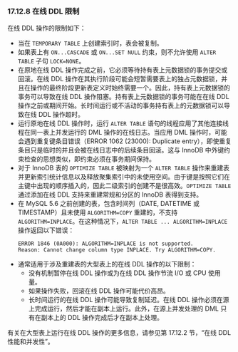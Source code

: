 ### 17.12.8 在线 DDL 限制

在线 DDL 操作的限制如下：

- 当在 `TEMPORARY TABLE` 上创建索引时，表会被复制。
- 如果表上有 `ON...CASCADE` 或 `ON...SET NULL` 约束，则不允许使用 `ALTER TABLE` 子句 `LOCK=NONE`。
- 在原地在线 DDL 操作完成之前，它必须等待持有表上元数据锁的事务提交或回滚。在线 DDL 操作在其执行阶段可能会短暂需要表上的独占元数据锁，并且在操作的最终阶段更新表定义时始终需要一个。因此，持有表上元数据锁的事务可以导致在线 DDL 操作阻塞。持有表上元数据锁的事务可能在在线 DDL 操作之前或期间开始。长时间运行或不活动的事务持有表上的元数据锁可以导致在线 DDL 操作超时。
- 运行原地在线 DDL 操作时，运行 `ALTER TABLE` 语句的线程应用了其他连接线程在同一表上并发运行的 DML 操作的在线日志。当应用 DML 操作时，可能会遇到重复键条目错误（ERROR 1062 (23000): Duplicate entry），即使重复条目只是临时的并且会被在线日志中的后续条目回滚。这与 InnoDB 中外键约束检查的思想类似，即约束必须在事务期间保持。
- 对于 InnoDB 表的 `OPTIMIZE TABLE` 被映射为一个 `ALTER TABLE` 操作来重建表并更新索引统计信息以及释放聚集索引中的未使用空间。由于键是按照它们在主键中出现的顺序插入的，因此二级索引的创建不是很高效。`OPTIMIZE TABLE` 通过添加在线 DDL 支持来重建常规和分区的 InnoDB 表得到支持。
- 在 MySQL 5.6 之前创建的表，包含时间列（DATE, DATETIME 或 TIMESTAMP）且未使用 `ALGORITHM=COPY` 重建的，不支持 `ALGORITHM=INPLACE`。在这种情况下，`ALTER TABLE ... ALGORITHM=INPLACE` 操作返回以下错误：
  ```
  ERROR 1846 (0A000): ALGORITHM=INPLACE is not supported.
  Reason: Cannot change column type INPLACE. Try ALGORITHM=COPY.
  ```
- 通常适用于涉及重建表的大型表上的在线 DDL 操作的以下限制：
  - 没有机制暂停在线 DDL 操作或为在线 DDL 操作节流 I/O 或 CPU 使用量。
  - 如果操作失败，回滚在线 DDL 操作可能代价高昂。
  - 长时间运行的在线 DDL 操作可能导致复制延迟。在线 DDL 操作必须在源上完成运行，然后才能在副本上运行。此外，在源上并发处理的 DML 只有在副本上的 DDL 操作完成后才在副本上处理。

有关在大型表上运行在线 DDL 操作的更多信息，请参见第 17.12.2 节，“在线 DDL 性能和并发性”。